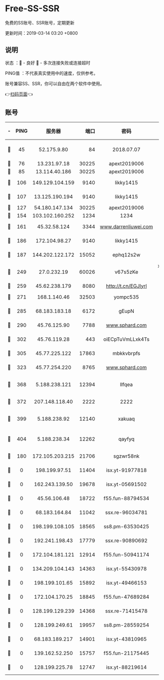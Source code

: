 # Free-SS-SSR

免费的SS账号、SSR账号，定期更新

更新时间：2019-03-14 03:20 +0800

## 说明

状态     ：🙂 - 良好 🙁 - 多次连接失败或连接超时

PING值   ：不代表真实使用中的速度，仅供参考。

账号兼容SS、SSR，你可以自由在两个软件中使用。

👉[扫码页面](https://liesauer.github.io/Free-SS-SSR/)👈

## 账号

|-|PING|服务器|端口|密码|加密方式|区域|
|:----:|:----:|:-----:|-----:|:----:|:----:|:----:|
|🙂|45|52.175.9.80|84|2018.07.07|chacha20-ietf-poly1305|HK|
|🙂|76|13.231.97.18|30225|apext2019006|chacha20|JP|
|🙂|85|13.114.40.186|30225|apext2019006|chacha20|JP|
|🙂|106|149.129.104.159|9140|likky1415|aes-256-cfb|HK|
|🙂|107|13.125.190.194|9140|likky1415|aes-256-cfb|KR|
|🙂|127|54.180.147.134|30225|apext2019006|chacha20|KR|
|🙂|154|103.102.160.252|1234|1234|rc4-md5|JP|
|🙂|161|45.32.58.124|3344|www.darrenliuwei.com|aes-256-cfb|JP|
|🙂|186|172.104.98.27|9140|likky1415|aes-256-cfb|JP|
|🙂|187|144.202.122.172|15052|ephq12s2w|aes-256-cfb|US|
|🙂|249|27.0.232.19|60026|v67s5zKe|xchacha20-ietf-poly1305|HK|
|🙂|259|45.62.238.179|8080|http://t.cn/EGJIyrl|rc4-md5|CA|
|🙂|271|168.1.140.46|32503|yompc535|aes-256-cfb|AU|
|🙂|285|68.183.183.18|6172|gEupN|aes-256-cfb|SG|
|🙂|290|45.76.125.90|7788|www.sphard.com|aes-256-cfb|AU|
|🙂|302|45.76.119.28|443|oiECpTuVmLLxk4Ts|aes-256-cfb|AU|
|🙂|305|45.77.225.122|17863|mbkkvbrpfs|aes-256-cfb|GB|
|🙂|323|45.77.254.220|8765|www.sphard.com|aes-256-cfb|SG|
|🙂|368|5.188.238.121|12394|llfqea|chacha20-ietf-poly1305|BR|
|🙂|372|207.148.118.40|2222|2222|aes-256-cfb|SG|
|🙂|399|5.188.238.92|12140|xakuaq|chacha20-ietf-poly1305|BR|
|🙂|404|5.188.238.34|12262|qayfyq|chacha20-ietf-poly1305|BR|
|🙂|180|172.105.203.215|21706|sgzwr58nk|aes-256-cfb|JP|
|🙁|0|198.199.97.51|11404|isx.yt-91977818|aes-256-cfb|US|
|🙁|0|162.243.139.50|19678|isx.yt-05691502|aes-256-cfb|US|
|🙁|0|45.56.106.48|18722|f55.fun-88794534|aes-256-cfb|US|
|🙁|0|68.183.164.84|11042|ssx.re-96034781|aes-256-cfb|US|
|🙁|0|198.199.108.105|18565|ss8.pm-63530425|aes-256-cfb|US|
|🙁|0|192.241.198.43|17779|ssx.re-90890692|aes-256-cfb|US|
|🙁|0|172.104.181.121|12914|f55.fun-50941174|aes-256-cfb|SG|
|🙁|0|134.209.104.143|14363|isx.yt-55430978|aes-256-cfb|SG|
|🙁|0|198.199.101.65|15892|isx.yt-49466153|aes-256-cfb|US|
|🙁|0|172.104.170.25|18845|f55.fun-47689284|aes-256-cfb|SG|
|🙁|0|128.199.129.239|14368|ssx.re-71415478|aes-256-cfb|SG|
|🙁|0|128.199.249.61|19957|ss8.pm-28559254|aes-256-cfb|SG|
|🙁|0|68.183.189.217|14901|isx.yt-43810965|aes-256-cfb|SG|
|🙁|0|139.162.52.250|15757|f55.fun-21175445|aes-256-cfb|SG|
|🙁|0|128.199.225.78|12747|isx.yt-88219614|aes-256-cfb|SG|
